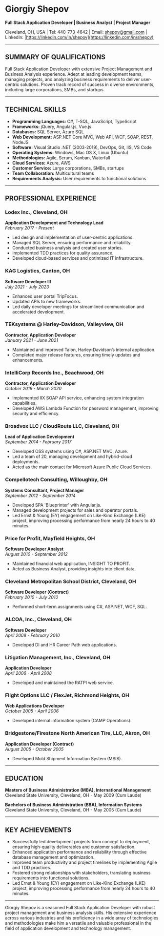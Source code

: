 # Giorgiy Shepov

**Full Stack Application Developer | Business Analyst | Project Manager**

Cleveland, OH, USA | Tel: 440-773-4642 | Email: shepov@gmail.com | LinkedIn: [https://linkedin.com/in/shepov](https://linkedin.com/in/shepov)

---

## SUMMARY OF QUALIFICATIONS

Full Stack Application Developer with extensive Project Management and Business Analysis experience. Adept at leading development teams, managing projects, and analyzing business requirements to deliver user-centric solutions. Proven track record of success in diverse environments, including large corporations, SMBs, and startups.

---

## TECHNICAL SKILLS

- **Programming Languages:** C#, T-SQL, JavaScript, TypeScript
- **Frameworks:** jQuery, Angular.js, Vue.js
- **Databases:** SQL Server, Azure SQL
- **Web Development:** ASP.NET Core MVC, Web API, WCF, SOAP, REST, NodeJS
- **Software:** Visual Studio .NET (2003-2019), DevOps, Git, IIS, VS Code
- **Operating Systems:** Windows, Mac OS X, Linux (Ubuntu)
- **Methodologies:** Agile, Scrum, Kanban, Waterfall
- **Cloud Services:** Azure, AWS
- **Customer Service:** Large corporations, SMBs, startups
- **Team Collaboration:** Multicultural teams
- **Requirements Analysis:** User requirements to functional solutions

---

## PROFESSIONAL EXPERIENCE

### Lodex Inc., Cleveland, OH
**Application Development and Technology Lead**  
_February 2017 - Present_

- Led design and implementation of user-centric applications.
- Managed SQL Server, ensuring performance and reliability.
- Conducted business analysis and created user stories.
- Implemented TDD practices for quality assurance.
- Developed cloud-based services and optimized IT infrastructure.

### KAG Logistics, Canton, OH
**Software Developer III**  
_July 2021 - July 2023_

- Enhanced user portal TripFocus.
- Updated APIs to new frameworks.
- Led daily developer meetings for streamlined communication and accelerated development.

### TEKsystems @ Harley-Davidson, Valleyview, OH
**Contractor, Application Developer**  
_January 2021 - June 2021_

- Maintained and improved Talon, Harley-Davidson’s internal application.
- Completed major release features, ensuring timely updates and enhancements.

### IntelliCorp Records Inc., Beachwood, OH
**Contractor, Application Developer**  
_October 2019 - March 2020_

- Implemented IIX SOAP API service, enhancing system integration capabilities.
- Developed AWS Lambda Function for password management, improving security and efficiency.

### Broadvox LLC / CloudRoute LLC, Cleveland, OH
**Lead of Application Development**  
_September 2014 - February 2017_

- Developed OSS systems using C#, ASP.NET MVC, Azure.
- Led a team of 20, managing development and hybrid-cloud deployments.
- Acted as the main contact for Microsoft Azure Public Cloud Services.

### Compellotech Consulting, Willoughby, OH
**Systems Consultant, Project Manager**  
_September 2012 - September 2014_

- Developed SPA 'Blueprinter' with Angular.js.
- Managed development projects for sales and operator portals.
- Led Ernst & Young (EY) engagement on Like-Kind Exchange (LKE) project, improving processing performance from nearly 24 hours to 40 minutes.

### Price for Profit, Mayfield Heights, OH
**Software Developer Analyst**  
_August 2010 - September 2012_

- Maintained financial web application, INSIGHT TO PROFIT.
- Acted as Business Analyst, providing insights into client data.

### Cleveland Metropolitan School District, Cleveland, OH
**Software Developer (Contract)**  
_February 2010 - July 2010_

- Performed short-term assignments using C#, ASP.NET, WCF, SQL.

### ALCOA, Inc., Cleveland, OH
**Software Developer**  
_April 2008 - February 2010_

- Developed DI and HR Career Path web applications.

### Litigation Management, Inc., Cleveland, OH
**Application Developer**  
_April 2006 - April 2008_

- Developed and maintained the RATPI web service.

### Flight Options LLC / FlexJet, Richmond Heights, OH
**Web Applications Developer**  
_October 2005 - April 2006_

- Developed internal information system (CAMP Operations).

### Bridgestone/Firestone North American Tire, LLC, Akron, OH
**Application Developer (Contract)**  
_August 2005 - October 2005_

- Developed Mold Shipment Information System (MSIS).

---

## EDUCATION

**Masters of Business Administration (MBA), International Management**  
Cleveland State University, Cleveland, OH - May 2009 (Cum Laude)

**Bachelors of Business Administration (BBA), Information Systems**  
Cleveland State University, Cleveland, OH - May 2005 (Cum Laude)

---

## KEY ACHIEVEMENTS

- Successfully led development projects from concept to deployment, ensuring high-quality deliverables and customer satisfaction.
- Enhanced application performance and reliability through effective database management and optimization.
- Improved team productivity and project timelines by implementing Agile and TDD practices.
- Fostered strong relationships with stakeholders, translating business requirements into functional solutions.
- Led Ernst & Young (EY) engagement on Like-Kind Exchange (LKE) project, improving processing performance from nearly 24 hours to 40 minutes.

---

Giorgiy Shepov is a seasoned Full Stack Application Developer with robust project management and business analysis skills. His extensive experience across various industries and his proficiency in a wide array of technologies and methodologies make him a versatile and valuable professional in the field of application development and technology management.
